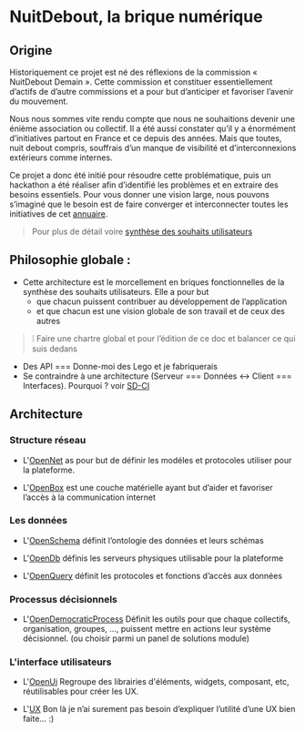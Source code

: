 
NuitDebout, la brique numérique
===

## Origine

Historiquement ce projet est né des réflexions de la commission « NuitDebout Demain ». Cette commission et constituer essentiellement d’actifs de d’autre commissions et a pour but d’anticiper et favoriser l’avenir du mouvement.

Nous nous sommes vite rendu compte que nous ne souhaitions devenir une énième association ou collectif. Il a été aussi constater qu’il y a énormément d’initiatives partout en France et ce depuis des années. Mais que toutes, nuit debout compris, souffrais d’un manque de visibilité et d’interconnexions extérieurs comme internes.

Ce projet a donc été initié pour résoudre cette problématique, puis un hackathon a été réaliser afin d’identifié les problèmes et en extraire des besoins essentiels.
Pour vous donner une vision large, nous pouvons s’imaginé que le besoin est de faire converger et interconnecter toutes les initiatives de cet [annuaire](http://4emesinge.com/geographie-des-alternatives).

> Pour plus de détail voire [synthèse des souhaits utilisateurs](https://github.com/corbane/ND-Briques-Numeriques/wiki)

## Philosophie globale :

- Cette architecture est le morcellement en briques fonctionnelles de la synthèse des souhaits utilisateurs. Elle a pour but
  - que chacun puissent contribuer au développement de l’application
  - et que chacun est une  vision globale de son travail et de ceux des autres

> :grey_exclamation: Faire une chartre global et pour l’édition de ce doc et balancer ce qui suis dedans
- Des API === Donne-moi des Lego et je fabriquerais
- Se contraindre à une architecture (Serveur === Données <-> Client === Interfaces). Pourquoi ? voir [SD-CI](SD-CI.md)

## Architecture

### Structure réseau

- L'[OpenNet](A-Structure%20r%C3%A9seau/1-OpenNet)
  as pour but de définir les modéles et protocoles utiliser pour la plateforme.

- L'[OpenBox](A-Structure%20r%C3%A9seau/2-OpenBox)
  est une couche matérielle ayant but d’aider et favoriser l’accès à la communication internet

### Les données

- L'[OpenSchema](B-Les%20donn%C3%A9es/1-OpenSchema)
  définit l’ontologie des données et leurs schémas

- L'[OpenDb](B-Les%20donn%C3%A9es/2-OpenDb)
  définis les serveurs physiques utilisable pour la plateforme
  
- L'[OpenQuery](B-Les%20donn%C3%A9es/3-OpenQuery)
  définit les protocoles et fonctions d’accès aux données

### Processus décisionnels

- L'[OpenDemocraticProcess](C-Processus%20d%C3%A9cisionnels/1-OpenDemocraticProcess)
  Définit les outils pour que chaque collectifs, organisation, groupes, …, puissent mettre en actions leur système décisionnel. (ou choisir parmi un panel de solutions module)

### L'interface utilisateurs

- L'[OpenUi](D-L'interface%20utilisateurs/1-OpenUi)
  Regroupe des librairies d'éléments, widgets, composant, etc, réutilisables pour créer les UX.

- L'[UX](D-L'interface%20utilisateurs/2-UX)
  Bon là je n’ai surement pas besoin d’expliquer l’utilité d’une UX bien faite… :)




